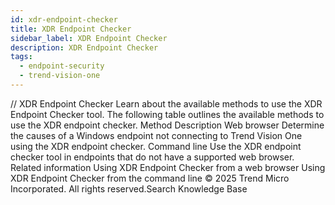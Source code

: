 ```yaml
---
id: xdr-endpoint-checker
title: XDR Endpoint Checker
sidebar_label: XDR Endpoint Checker
description: XDR Endpoint Checker
tags:
  - endpoint-security
  - trend-vision-one
---
```


/*<![CDATA[*/ $('#title').html($('meta[name=map-description]').attr('content')); /*]]>*/ XDR Endpoint Checker Learn about the available methods to use the XDR Endpoint Checker tool. The following table outlines the available methods to use the XDR endpoint checker. Method Description Web browser Determine the causes of a Windows endpoint not connecting to Trend Vision One using the XDR endpoint checker. Command line Use the XDR endpoint checker tool in endpoints that do not have a supported web browser. Related information Using XDR Endpoint Checker from a web browser Using XDR Endpoint Checker from the command line © 2025 Trend Micro Incorporated. All rights reserved.Search Knowledge Base